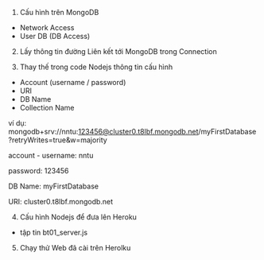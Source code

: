 
1. Cấu hình trên MongoDB
- Network Access
- User DB (DB Access)

2. Lấy thông tin đường Liên kết tới MongoDB trong Connection 

3. Thay thế trong code Nodejs thông tin cấu hình
- Account (username / password)
- URI
- DB Name
- Collection Name

ví dụ:
  mongodb+srv://nntu:123456@cluster0.t8lbf.mongodb.net/myFirstDatabase?retryWrites=true&w=majority
  
  account - username:  nntu
  
  password: 123456 
  
  DB Name:  myFirstDatabase
  
  URI:  cluster0.t8lbf.mongodb.net
  
  
  

4. Cấu hình Nodejs để đưa lên Heroku
- tập tin bt01_server.js
  
5. Chạy thử Web đã cài trên Herolku 

